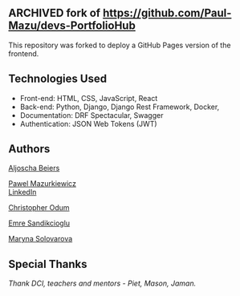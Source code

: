 ## ARCHIVED fork of https://github.com/Paul-Mazu/devs-PortfolioHub 
This repository was forked to deploy a GitHub Pages version of the frontend. 

## Technologies Used

* Front-end: HTML, CSS, JavaScript, React
* Back-end: Python, Django, Django Rest Framework, Docker, 
* Documentation: DRF Spectacular, Swagger
* Authentication: JSON Web Tokens (JWT)

## Authors

[Aljoscha Beiers](https://github.com/alj-b) 

[Pawel Mazurkiewicz](https://paul-mazu.github.io/portfolio/)  
[LinkedIn](https://www.linkedin.com/in/pawel-mazurkiewicz-906877173/)

[Christopher Odum](https://github.com/VirgSam) 

[Emre Sandikcioglu](https://github.com/EmreSand) 

[Maryna Solovarova](https://github.com/marynaSolovarova) 

## Special Thanks
 
_Thank DCI, teachers and mentors - Piet, Mason, Jaman._
